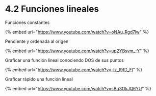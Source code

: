 # 4.2 Funciones lineales

Funciones constantes

{% embed url="https://www.youtube.com/watch?v=oNAu_Rgd7lw" %}

Pendiente y ordenada al origen

{% embed url="https://www.youtube.com/watch?v=up2YBsvm_-Y" %}

Graficar una función lineal conociendo DOS de sus puntos

{% embed url="https://www.youtube.com/watch?v=-lz_I9fD_FI" %}

Graficar rápido una función lineal

{% embed url="https://www.youtube.com/watch?v=sBq3OkJQ6YU" %}
